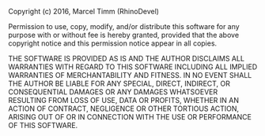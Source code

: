 Copyright (c) 2016, Marcel Timm (RhinoDevel)

Permission to use, copy, modify, and/or distribute this software for any
purpose with or without fee is hereby granted, provided that the above
copyright notice and this permission notice appear in all copies.

THE SOFTWARE IS PROVIDED AS IS AND THE AUTHOR DISCLAIMS ALL WARRANTIES
WITH REGARD TO THIS SOFTWARE INCLUDING ALL IMPLIED WARRANTIES OF
MERCHANTABILITY AND FITNESS. IN NO EVENT SHALL THE AUTHOR BE LIABLE FOR
ANY SPECIAL, DIRECT, INDIRECT, OR CONSEQUENTIAL DAMAGES OR ANY DAMAGES
WHATSOEVER RESULTING FROM LOSS OF USE, DATA OR PROFITS, WHETHER IN AN
ACTION OF CONTRACT, NEGLIGENCE OR OTHER TORTIOUS ACTION, ARISING OUT OF
OR IN CONNECTION WITH THE USE OR PERFORMANCE OF THIS SOFTWARE.

